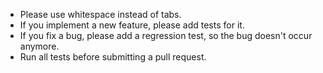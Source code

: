 - Please use whitespace instead of tabs.
- If you implement a new feature, please add tests for it.
- If you fix a bug, please add a regression test, so the bug doesn't occur anymore.
- Run all tests before submitting a pull request.  